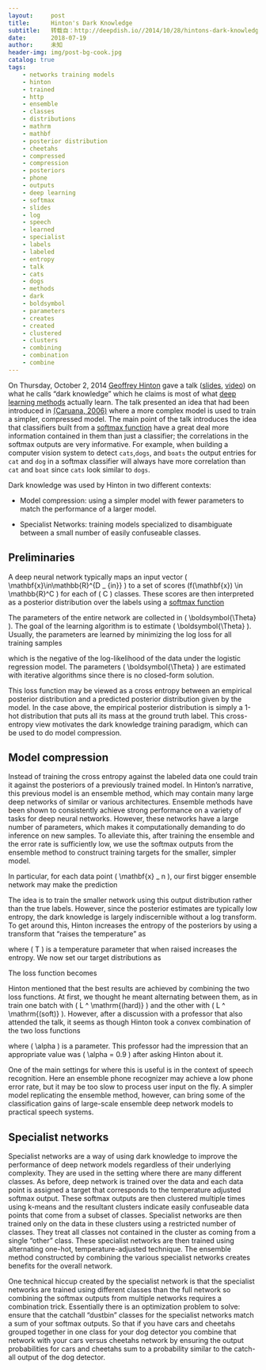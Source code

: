 ```yaml
---
layout:     post
title:      Hinton's Dark Knowledge
subtitle:   转载自：http://deepdish.io//2014/10/28/hintons-dark-knowledge/
date:       2018-07-19
author:     未知
header-img: img/post-bg-cook.jpg
catalog: true
tags:
    - networks training models
    - hinton
    - trained
    - http
    - ensemble
    - classes
    - distributions
    - mathrm
    - mathbf
    - posterior distribution
    - cheetahs
    - compressed
    - compression
    - posteriors
    - phone
    - outputs
    - deep learning
    - softmax
    - slides
    - log
    - speech
    - learned
    - specialist
    - labels
    - labeled
    - entropy
    - talk
    - cats
    - dogs
    - methods
    - dark
    - boldsymbol
    - parameters
    - creates
    - created
    - clustered
    - clusters
    - combining
    - combination
    - combine
---
```


On Thursday, October 2, 2014 [Geoffrey Hinton](http://www.cs.toronto.edu/~hinton) gave a talk ([slides](http://www.iro.umontreal.ca/~bengioy/cifar/NCAP2014-summerschool/slides/geoff_hinton_dark14.pdf), [video](https://www.youtube.com/watch?v=phmEyJa4I7o)) on what he calls “dark knowledge” which
he claims is most of what [deep learning methods](http://deeplearning.net/)
actually learn. The talk presented an idea that had been introduced in
[(Caruana, 2006)](http://www.cs.cornell.edu/~caruana/compression.kdd06.pdf)
where a more complex model is used to train a simpler, compressed model. 
The main point of the talk introduces the idea that classifiers built from
a [softmax function](http://en.wikipedia.org/wiki/Softmax_function) have
a great deal more information contained in them than just a classifier; the
correlations in the softmax outputs are very informative. For example, when 
building a computer vision system to detect `cats`,`dogs`, and `boats` the output
entries for `cat` and `dog` in a softmax classifier will always have more
correlation than `cat` and `boat` since `cats` look similar to `dogs`.

Dark knowledge was used by Hinton in two different contexts:

- Model compression: using a simpler model with fewer parameters to match the performance of a larger model.

- Specialist Networks: training models specialized to disambiguate between a small number of easily confuseable classes.


## Preliminaries

A deep neural network typically maps an input vector \( \mathbf{x}\in\mathbb{R}^{D _ {in}} \) to a set of scores \(f(\mathbf{x}) \in \mathbb{R}^C \) for each of \( C \) classes. These scores are then interpreted as a posterior distribution over the labels using a [softmax function](http://en.wikipedia.org/wiki/Softmax_function)

The parameters of the entire network are collected in \( \boldsymbol{\Theta}
\). The goal of the learning algorithm is to estimate \( \boldsymbol{\Theta}
\). Usually, the parameters are learned by minimizing the log loss for all
training samples

which is the negative of the log-likelihood of the data under the logistic
regression model. The parameters \( \boldsymbol{\Theta} \) are estimated with
iterative algorithms since there is no closed-form solution.

This loss function may be viewed as a cross entropy between an empirical
posterior distribution and a predicted posterior distribution given by the
model. In the case above, the empirical posterior distribution is simply a
1-hot distribution that puts all its mass at the ground truth label. This
cross-entropy view motivates the dark knowledge training paradigm, which can be
used to do model compression.

## Model compression

Instead of training the cross entropy against the labeled data one could train
it against the posteriors of a previously trained model. In Hinton’s narrative,
this previous model is an ensemble method, which may contain many large deep
networks of similar or various architectures. Ensemble methods have been
shown to consistently achieve strong performance on a variety of tasks for deep
neural networks. However, these networks have a large number of parameters,
which makes it computationally demanding to do inference on new samples. To
alleviate this, after training the ensemble and the error rate is sufficiently
low, we use the softmax outputs from the ensemble method to construct training
targets for the smaller, simpler model.

In particular, for each data point \( \mathbf{x} _ n \), our first bigger
ensemble network may make the prediction

The idea is to train the smaller network using this output distribution rather
than the true labels. However, since the posterior estimates are typically low
entropy, the dark knowledge is largely indiscernible without a log transform.
To get around this, Hinton increases the entropy of the posteriors by using a
transform that “raises the temperature” as

where \( T \) is a temperature parameter that when raised increases the entropy.
We now set our target distributions as

The loss function becomes

Hinton mentioned that the best results are achieved by combining the two loss functions. At
first, we thought he meant alternating between them, as in train one batch with
\( L ^ \mathrm{(hard)} \) and the other with \( L ^ \mathrm{(soft)} \).
However, after a discussion with a professor that also attended the talk, it
seems as though Hinton took a convex combination of the two loss functions

where \( \alpha \) is a parameter. This professor had the impression
that an appropriate value was \( \alpha = 0.9 \) after asking Hinton about it.

One of the main settings for where this is useful is in the context of
speech recognition. Here an ensemble phone recognizer may achieve a low phone
error rate, but it may be too slow to process user input on the fly. A simpler
model replicating the ensemble method, however, can bring some of the
classification gains of large-scale ensemble deep network models to practical
speech systems.

## Specialist networks

Specialist networks are a way of using dark knowledge to improve the performance of deep network models regardless of their underlying
complexity. They are used in the setting where there are many different classes. As before, deep network is trained over the data
and each data point is assigned a target that corresponds to the temperature adjusted softmax output. These softmax outputs
are then clustered multiple times using k-means and the resultant clusters indicate easily confuseable data points that
come from a subset of classes. Specialist networks
are then trained only on the data in these clusters using a restricted number of classes. They treat all classes not contained in
the cluster as coming from a single “other” class. These specialist networks are then trained using alternating one-hot, temperature-adjusted technique.
The ensemble method constructed by combining the various specialist networks creates benefits for the overall network.

One technical hiccup created by the specialist network is that the specialist networks are trained using different classes than the full
network so combining the softmax outputs from multiple networks requires a combination trick. Essentially there is an optimization problem
to solve: ensure that the catchall “dustbin” classes for the specialist networks match a sum of your softmax outputs. So that if you have
cars and cheetahs grouped together in one class for your dog detector you combine that network with your cars versus cheetahs network by ensuring
the output probabilities for cars and cheetahs sum to a probability similar to the catch-all output of the dog detector.
